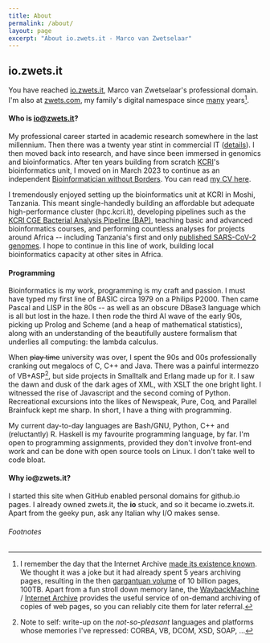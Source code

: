 ```yaml
---
title: About
permalink: /about/
layout: page
excerpt: "About io.zwets.it - Marco van Zwetselaar"
---
```


## io.zwets.it

You have reached [io.zwets.it](http://io.zwets.it/about), Marco van Zwetselaar's professional domain.  I'm also at [zwets.com](https://zwets.com), my family's digital namespace since [many](http://web.archive.org/web/*/http://zwets.com/) years[^1].

#### Who is io@zwets.it?

My professional career started in academic research somewhere in the last millennium.  Then there was a twenty year stint in commercial IT (<a href="http://tz.linkedin.com/in/zwets">details</a>).  I then moved back into research, and have since been immersed in genomics and bioinformatics.  After ten years building from scratch [KCRI](https://www.kcri.ac.tz)'s bioinformatics unit, I moved on in March 2023 to continue as an independent [Bioinformatician without Borders](http://io.zwets.it/2023/03/01/bioinformatician-without-borders).  You can read [my CV here](cv.pdf).

I tremendously enjoyed setting up the bioinformatics unit at KCRI in Moshi, Tanzania.  This meant single-handedly building an affordable but adequate high-performance cluster (hpc.kcri.it), developing pipelines such as the [KCRI CGE Bacterial Analysis Pipeline (BAP)](https://github.com/kcri-tz/kcri-cge-bap), teaching basic and advanced bioinformatics courses, and performing countless analyses for projects around Africa -- including Tanzania's first and only [published SARS-CoV-2 genomes](https://doi.org/10.3389/fmed.2022.1034682).  I hope to continue in this line of work, building local bioinformatics capacity at other sites in Africa.

#### Programming

Bioinformatics is my work, programming is my craft and passion.  I must have typed my first line of BASIC circa 1979 on a Philips P2000.  Then came Pascal and LISP in the 80s -- as well as an obscure DBase3 language which is all but lost in the haze.  I then rode the third AI wave of the early 90s, picking up Prolog and Scheme (and a heap of mathematical statistics), along with an understanding of the beautifully austere formalism that underlies all computing: the lambda calculus.

When ~~play time~~ university was over, I spent the 90s and 00s professionally cranking out megalocs of C, C++ and Java.  There was a painful intermezzo of VB+ASP[^2], but side projects in Smalltalk and Erlang made up for it.  I saw the dawn and dusk of the dark ages of XML, with XSLT the one bright light.  I witnessed the rise of Javascript and the second coming of Python.  Recreational excursions into the likes of Newspeak, Pure, Coq, and Parallel Brainfuck kept me sharp. In short, I have a thing with programming.

My current day-to-day languages are Bash/GNU, Python, C++ and (reluctantly) R.  Haskell is my favourite programming language, by far.  I'm open to programming assignments, provided they don't involve front-end work and can be done with open source tools on Linux.  I don't take well to code bloat.

#### Why **io**@zwets.it?

I started this site when GitHub enabled personal domains for github.io pages.  I already owned zwets.it, the <strong>io</strong> stuck, and so it became io.zwets.it.  Apart from the geeky pun, ask any Italian why I/O makes sense.

###### Footnotes

[^1]: I remember the day that the Internet Archive [made its existence known](http://web.archive.org/web/20011026003810/http://www.archive.org/wayback/press_kit/index.html).  We thought it was a joke but it had already spent 5 years archiving pages, resulting in the then [gargantuan volume](http://web.archive.org/web/20011202145626/http://www.waybackmachine.org/) of 10 billion pages, 100TB.  Apart from a fun stroll down memory lane, the [WaybackMachine](http://web.archive.org/) / [Internet Archive](http://www.archive.org/) provides the useful service of on-demand archiving of copies of web pages, so you can reliably cite them for later referral.
[^2]: Note to self: write-up on the *not-so-pleasant* languages and platforms whose memories I've repressed: CORBA, VB, DCOM, XSD, SOAP, ...

